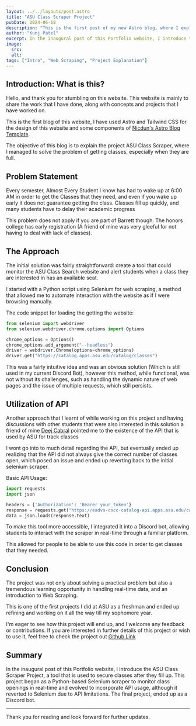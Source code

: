 ```yaml
---
layout: ../../layouts/post.astro
title: "ASU Class Scraper Project"
pubDate: 2024-06-18
description: "This is the first post of my new Astro blog, where I explain the working of this project"
author: "Kunj Patel"
excerpt: In the inaugural post of this Portfolio website, I introduce the ASU Class Scraper Project, a tool that is used to secure classes after they fill up. This project began as a Python-based Selenium scraper to monitor class openings in real-time and evolved to incorporate API usage, although it reverted to Selenium due to API limitations. The final project, ended up as a Discord bot.
image:
  src:
  alt:
tags: ["Intro", "Web Scraping", "Project Explanation"]
---
```


## Introduction: What is this?

Hello, and thank you for stumbling on this website. This website is mainly to share the work that I have done, along with concepts and projects that I have worked on.

This is the first blog of this website, I have used Astro and Tailwind CSS for the design of this website and some components of [Nicdun's Astro Blog Template](https://github.com/nicdun/astro-tech-blog/tree/main).

The objective of this blog is to explain the project ASU Class Scraper, where I managed to solve the problem of getting classes, especially when they are full.

## Problem Statement

Every semester, Almost Every Student I know has had to wake up at 6:00 AM in order to get the Classes that they need, and even if you wake up early it does not guarantee getting the class. Classes fill up quickly, and many students have to delay their academic progress

This problem does not apply if you are part of Barrett though. The honors college has early registration (A friend of mine was very gleeful for not having to deal with lack of classes).

## The Approach

The initial solution was fairly straightforward: create a tool that could monitor the ASU Class Search website and alert students when a class they are interested in has an available seat. 

I started with a Python script using Selenium for web scraping, a method that allowed me to automate interaction with the website as if I were browsing manually.

The code snippet for loading the getting the website:

```python
from selenium import webdriver
from selenium.webdriver.chrome.options import Options

chrome_options = Options()
chrome_options.add_argument("--headless")
driver = webdriver.Chrome(options=chrome_options)
driver.get("https://catalog.apps.asu.edu/catalog/classes")
```

This was a fairly intuitive idea and was an obvious solution (Which is still used in my current Discord Bot), however this method, while functional, was not without its challenges, such as handling the dynamic nature of web pages and the issue of multiple requests, which still persists.

## Utilization of API

Another approach that I learnt of while working on this project and having discussions with other students that were also interested in this solution a friend of mine [Deej Cabral](https://github.com/DeejC04) pointed me to the existence of the API that is used by ASU for track classes

I wont go into to much detail regarding the API, but eventually ended up realizing that the API did not always give the correct number of classes open, which posed an issue and ended up reverting back to the initial selenium scraper.

Basic API Usage:
```python
import requests
import json

headers = {'Authorization': 'Bearer your_token'}
response = requests.get("https://eadvs-cscc-catalog-api.apps.asu.edu/catalog-microservices/api/v1/search/classes", headers=headers)
data = json.loads(response.text)
```

To make this tool more accessible, I integrated it into a Discord bot, allowing students to interact with the scraper in real-time through a familiar platform. 

This allowed for people to be able to use this code in order to get classes that they needed.

## Conclusion 

The project was not only about solving a practical problem but also a tremendous learning opportunity in handling real-time data, and an introduction to Web Scraping.

This is one of the first projects I did at ASU as a freshman and ended up refining and working on it all the way till my  sophomore year. 

I'm eager to see how this project will end up, and I welcome any feedback or contributions. If you are interested in further details of this project or wish to use it, feel free to check the project out [Github Link](https://github.com/KunjVPatel/ASU-Class-Searcher/tree/main)

## Summary

In the inaugural post of this Portfolio website, I introduce the ASU Class Scraper Project, a tool that is used to secure classes after they fill up. This project began as a Python-based Selenium scraper to monitor class openings in real-time and evolved to incorporate API usage, although it reverted to Selenium due to API limitations. The final project, ended up as a Discord bot.

---
Thank you for reading and look forward for further updates.